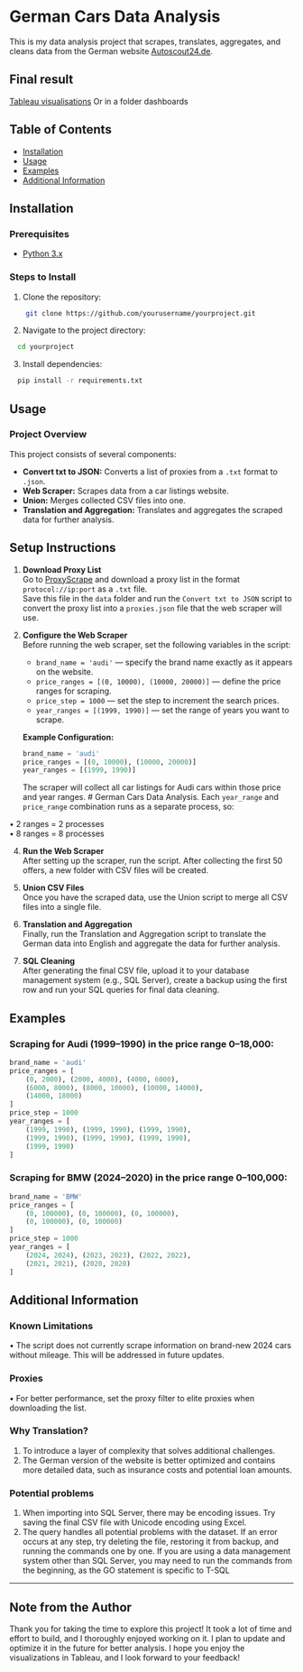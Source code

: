 # German Cars Data Analysis

This is my data analysis project that scrapes, translates, aggregates, and cleans data from the German website [Autoscout24.de](https://www.autoscout24.de).
## Final result 
  [Tableau visualisations](https://public.tableau.com/views/Cars_17253617283710/Dashboard1?:language=en-GB&:sid=&:redirect=auth&:display_count=n&:origin=viz_share_link)
  Or in a folder dashboards
## Table of Contents
- [Installation](#installation)
- [Usage](#usage)
- [Examples](#examples)
- [Additional Information](#additional-information)

## Installation

### Prerequisites
- [Python 3.x](https://www.python.org/)

### Steps to Install
1.	Clone the repository:
```bash
    git clone https://github.com/yourusername/yourproject.git
```
2.	Navigate to the project directory:
  ```bash
    cd yourproject
```
3.	Install dependencies:
  ```bash
    pip install -r requirements.txt
```
## Usage

### Project Overview
This project consists of several components:

- **Convert txt to JSON:** Converts a list of proxies from a `.txt` format to `.json`.
- **Web Scraper:** Scrapes data from a car listings website.
- **Union:** Merges collected CSV files into one.
- **Translation and Aggregation:** Translates and aggregates the scraped data for further analysis.

## Setup Instructions

1. **Download Proxy List**  
   Go to  [ProxyScrape](https://proxyscrape.com/free-proxy-list) and download a proxy list in the format `protocol://ip:port` as a `.txt` file.  
   Save this file in the `data` folder and run the `Convert txt to JSON` script to convert the proxy list into a `proxies.json` file that the web scraper will use.

2. **Configure the Web Scraper**  
   Before running the web scraper, set the following variables in the script:
   - `brand_name = 'audi'` — specify the brand name exactly as it appears on the website.
   - `price_ranges = [(0, 10000), (10000, 20000)]` — define the price ranges for scraping.
   - `price_step = 1000` — set the step to increment the search prices.
   - `year_ranges = [(1999, 1990)]` — set the range of years you want to scrape.

   **Example Configuration:**
   ```python
   brand_name = 'audi'
   price_ranges = [(0, 10000), (10000, 20000)]
   year_ranges = [(1999, 1990)]
   ```

   The scraper will collect all car listings for Audi cars within those price and year ranges. # German Cars Data Analysis.
   Each `year_range` and `price_range` combination runs as a separate process, so:
   
• 2 ranges = 2 processes  
• 8 ranges = 8 processes

4. **Run the Web Scraper**  
   After setting up the scraper, run the script. After collecting the first 50 offers, a new folder with CSV files will be created.

5. **Union CSV Files**  
   Once you have the scraped data, use the Union script to merge all CSV files into a single file.

6. **Translation and Aggregation**  
   Finally, run the Translation and Aggregation script to translate the German data into English and aggregate the data for further analysis.

7. **SQL Cleaning**  
   After generating the final CSV file, upload it to your database management system (e.g., SQL Server), create a backup using the first row and run your SQL queries for final data cleaning.

## Examples

### Scraping for Audi (1999–1990) in the price range 0–18,000:
```python
brand_name = 'audi'
price_ranges = [
    (0, 2000), (2000, 4000), (4000, 6000), 
    (6000, 8000), (8000, 10000), (10000, 14000), 
    (14000, 18000)
]
price_step = 1000
year_ranges = [
    (1999, 1990), (1999, 1990), (1999, 1990), 
    (1999, 1990), (1999, 1990), (1999, 1990), 
    (1999, 1990)
]
```

### Scraping for BMW (2024–2020) in the price range 0–100,000:
```python
brand_name = 'BMW'
price_ranges = [
    (0, 100000), (0, 100000), (0, 100000), 
    (0, 100000), (0, 100000)
]
price_step = 1000
year_ranges = [
    (2024, 2024), (2023, 2023), (2022, 2022), 
    (2021, 2021), (2020, 2020)
]
```

## Additional Information

### Known Limitations
• The script does not currently scrape information on brand-new 2024 cars without mileage. This will be addressed in future updates.

### Proxies
• For better performance, set the proxy filter to elite proxies when downloading the list.

### Why Translation?
1. To introduce a layer of complexity that solves additional challenges.
2. The German version of the website is better optimized and contains more detailed data, such as insurance costs and potential loan amounts.

### Potential problems 
1. When importing into SQL Server, there may be encoding issues. Try saving the final CSV file with Unicode encoding using Excel.
2. The query handles all potential problems with the dataset. If an error occurs at any step, try deleting the file, restoring it from backup, and running the commands one by one. If you are using a data management system other than SQL Server, you may need to run the commands from the beginning, as the GO statement is specific to T-SQL 

________________________________________

## Note from the Author
Thank you for taking the time to explore this project! It took a lot of time and effort to build, and I thoroughly enjoyed working on it. I plan to update and optimize it in the future for better analysis.
I hope you enjoy the visualizations in Tableau, and I look forward to your feedback!
